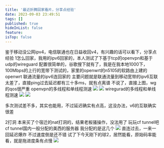 ```yaml
---
title: '最近折腾回家看片，分享点经验'
date: 2023-09-03 23:49:51
tags: []
published: true
hideInList: false
feature: 
isTop: false
---
```

鉴于移动没公网ipv4，电信联通也在日益收回v4，有兴趣的话可以看下，分享点经验
1怎么回家，我用的ipv6回家的，本人测试了下基于tcp的openvpn和基于udp的wireguard
配置很简单的，谷歌搜下就有了，我是在我本地1000下，100Mbps的上行的宽带下测试的，家里的openwrt的n5105的软路由上建的openwrt
联通流量的ipv6连回家的
主要问题就是联通流量到移动宽带的ipv6互联太差了，直接ping过去延迟都有三十多ms，就有点离谱
不说了，直接上图，wg的qos很严重
openvpn的多线程和单线程测速
![](https://s3.qklg.net/img/202310212350775.png)
![](https://s3.qklg.net/img/202310212350294.png)
wiregurad的多线程和单线程测速
![](https://s3.qklg.net/img/202310212351043.png)
![](https://s3.qklg.net/img/202310212351432.png)

多次测试差不多，其实也能用，不过延迟确实有点高，这没办法，v6的互联确实很差

2打洞
本来买了个宿迁的nat打洞的，结果老板骚操作，没法用了
玩玩cf tunnel吧
cf tunnel国内一般分配的美西的服务器
我分配的是这几个
![](https://s3.qklg.net/img/202310212351744.png)
直连过去，一来一回延迟爆炸
不过速度倒是还不错
试了下今天刚下的球2，居然能看，原始码率能看，就是拖进度条有点慢
![](https://s3.qklg.net/img/202310212351478.png)

